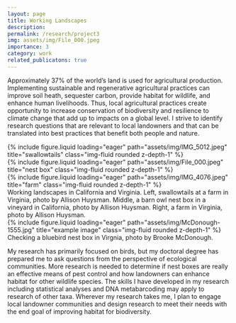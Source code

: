 ```yaml
---
layout: page
title: Working Landscapes
description:
permalink: /research/project3
img: assets/img/File_000.jpeg
importance: 3
category: work
related_publicatons: true
---
```


Approximately 37% of the world’s land is used for agricultural production. Implementing sustainable and regenerative agricultural practices can improve soil heath, sequester carbon, provide habitat for wildlife, and enhance human livelihoods. Thus, local agricultural practices create opportunity to increase conservation of biodiversity and resilience to climate change that add up to impacts on a global level. I strive to identify research questions that are relevant to local landowners and that can be translated into best practices that benefit both people and nature.


<div class="row">
    <div class="col-sm mt-3 mt-md-0">
        {% include figure.liquid loading="eager" path="assets/img/IMG_5012.jpeg" title="swallowtails" class="img-fluid rounded z-depth-1" %}
    </div>
    <div class="col-sm mt-3 mt-md-0">
        {% include figure.liquid loading="eager" path="assets/img/File_000.jpeg" title="nest box" class="img-fluid rounded z-depth-1" %}
    </div>
    <div class="col-sm mt-3 mt-md-0">
        {% include figure.liquid loading="eager" path="assets/img/IMG_4076.jpeg" title="farm" class="img-fluid rounded z-depth-1" %}
    </div>
</div>
<div class="caption">
    Working landscapes in California and Virginia. Left, swallowtails at a farm in Virginia, photo by Allison Huysman. Middle, a barn owl nest box in a vineyard in California, photo by Allison Huysman. Right, a farm in Virginia, photo by Allison Huysman.
</div>
<div class="row">
    <div class="col-sm mt-3 mt-md-0">
        {% include figure.liquid loading="eager" path="assets/img/McDonough-1555.jpg" title="example image" class="img-fluid rounded z-depth-1" %}
    </div>
</div>
<div class="caption">
    Checking a bluebird nest box in Virgnia, photo by Brooke McDonough.
</div>

My research has primarily focused on birds, but my doctoral degree has prepared me to ask questions from the perspective of ecological communities. More research is needed to determine if nest boxes are really an effective means of pest control and how landowners can enhance habitat for other wildlife species. The skills I have developed in my research including statistical analyses and DNA metabarcoding may apply to research of other taxa. Wherever my research takes me, I plan to engage local landowner communities and design research to meet their needs with the end goal of improving habitat for biodiversity.


